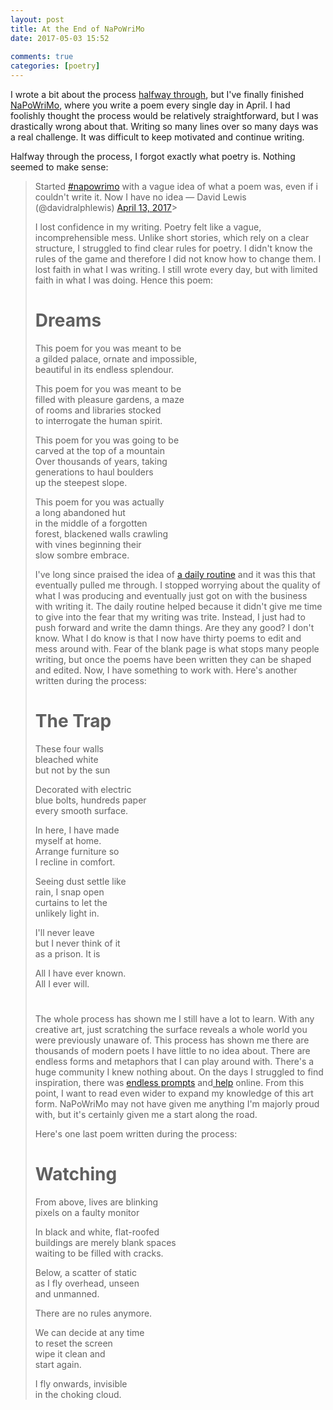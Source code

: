 ```yaml
---  
layout: post  
title: At the End of NaPoWriMo  
date: 2017-05-03 15:52  
  
comments: true  
categories: [poetry]  
---  
```

I wrote a bit about the process <a href="/napowrimo-halfway-through/">halfway through</a>, but I've finally finished <a href="http://www.napowrimo.net/">NaPoWriMo</a>, where you write a poem every single day in April. I had foolishly thought the process would be relatively straightforward, but I was drastically wrong about that. Writing so many lines over so many days was a real challenge. It was difficult to keep motivated and continue writing.  

Halfway through the process, I forgot exactly what poetry is. Nothing seemed to make sense:  

<blockquote class="twitter-tweet" data-lang="en">  
<p dir="ltr" lang="en">Started <a href="https://twitter.com/hashtag/napowrimo?src=hash">#napowrimo</a> with a vague idea of what a poem was, even if i couldn't write it. Now I have no idea  
— David Lewis (@davidralphlewis) <a href="https://twitter.com/davidralphlewis/status/852614457712926726">April 13, 2017</a>>  

<script async src="//platform.twitter.com/widgets.js" charset="utf-8"></script>  
I lost confidence in my writing. Poetry felt like a vague, incomprehensible mess. Unlike short stories, which rely on a clear structure, I struggled to find clear rules for poetry. I didn't know the rules of the game and therefore I did not know how to change them. I lost faith in what I was writing. I still wrote every day, but with limited faith in what I was doing. Hence this poem:  

<!--more-->  

<h1>Dreams</h1>  

This poem for you was meant to be  
a gilded palace, ornate and impossible,  
beautiful in its endless splendour.  

This poem for you was meant to be  
filled with pleasure gardens, a maze  
of rooms and libraries stocked  
to interrogate the human spirit.  

This poem for you was going to be  
carved at the top of a mountain  
Over thousands of years, taking  
generations to haul boulders  
up the steepest slope.  

This poem for you was actually  
a long abandoned hut  
in the middle of a forgotten  
forest, blackened walls crawling  
with vines beginning their  
slow sombre embrace.  

I've long since praised the idea of <a href="/the-importance-of-a-creative-routine/">a daily routine</a> and it was this that eventually pulled me through. I stopped worrying about the quality of what I was producing and eventually just got on with the business with writing it. The daily routine helped because it didn't give me time to give into the fear that my writing was trite. Instead, I just had to push forward and write the damn things. Are they any good? I don't know. What I do know is that I now have thirty poems to edit and mess around with. Fear of the blank page is what stops many people writing, but once the poems have been written they can be shaped and edited. Now, I have something to work with. Here's another written during the process:  

<h1>The Trap</h1>  

These four walls  
bleached white  
but not by the sun  

Decorated with electric  
blue bolts, hundreds paper  
every smooth surface.  

In here, I have made  
myself at home.  
Arrange furniture so  
I recline in comfort.  

Seeing dust settle like  
rain, I snap open  
curtains to let the  
unlikely light in.  

I'll never leave  
but I never think of it  
as a prison. It is  

All I have ever known.  
All I ever will.  

<h1></h1>  

The whole process has shown me I still have a lot to learn. With any creative art, just scratching the surface reveals a whole world you were previously unaware of. This process has shown me there are thousands of modern poets I have little to no idea about. There are endless forms and metaphors that I can play around with. There's a huge community I knew nothing about. On the days I struggled to find inspiration, there was <a href="http://vagabondly.tumblr.com/post/158973397731/a-source-of-prompts-prompt-listings-for">endless prompts</a> and<a href="https://belljarblog.wordpress.com/2017/04/19/naporemo-19-plus-ca-change/"> help</a> online. From this point, I want to read even wider to expand my knowledge of this art form. NaPoWriMo may not have given me anything I'm majorly proud with, but it's certainly given me a start along the road.  

Here's one last poem written during the process:  

<h1>Watching</h1>  

From above, lives are blinking  
pixels on a faulty monitor  

In black and white, flat-roofed  
buildings are merely blank spaces  
waiting to be filled with cracks.  

Below, a scatter of static  
as I fly overhead, unseen  
and unmanned.  

There are no rules anymore.  

We can decide at any time  
to reset the screen  
wipe it clean and  
start again.  

I fly onwards, invisible  
in the choking cloud.  
